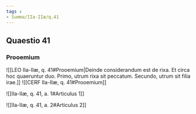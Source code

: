 ```yaml
---
tags : 
- Summa/IIa-IIæ/q.41
---
```


## Quaestio 41

### Prooemium

![[LEO IIa-IIæ, q. 41#Prooemium|Deinde considerandum est de rixa. Et circa hoc quaeruntur duo. Primo, utrum rixa sit peccatum. Secundo, utrum sit filia irae.]]
![[CERF IIa-IIæ, q. 41#Prooemium]]

![[IIa-IIæ, q. 41, a. 1#Articulus 1]]

![[IIa-IIæ, q. 41, a. 2#Articulus 2]]

